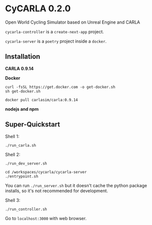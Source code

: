 # CyCARLA 0.2.0

Open World Cycling Simulator based on Unreal Engine and CARLA


`cycarla-controller` is a `create-next-app` project.

`cycarla-server` is a `poetry` project inside a `docker`.


## Installation

**CARLA 0.9.14**

**Docker**

```
curl -fsSL https://get.docker.com -o get-docker.sh
sh get-docker.sh
```

```
docker pull carlasim/carla:0.9.14
```

**nodejs and npm**

## Super-Quickstart

Shell 1:
```
./run_carla.sh
```

Shell 2:
```
./run_dev_server.sh
```
```
cd /workspaces/cycarla/cycarla-server
./entrypoint.sh
```

You can run `./run_server.sh` but it doesn't cache the python package installs, so it's not recommended for development.

Shell 3:
```
./run_controller.sh
```

Go to `localhost:3000` with web browser.
